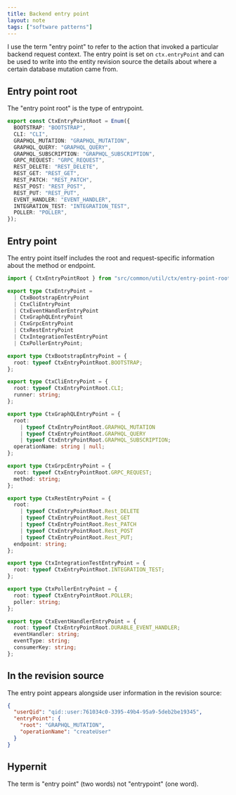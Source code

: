 ```yaml
---
title: Backend entry point
layout: note
tags: ["software patterns"]
---
```


I use the term "entry point" to refer to the action that invoked a particular backend request context. The entry point is set on `ctx.entryPoint` and can be used to write into the entity revision source the details about where a certain database mutation came from.

## Entry point root

The "entry point root" is the type of entrypoint.

```ts
export const CtxEntryPointRoot = Enum({
  BOOTSTRAP: "BOOTSTRAP",
  CLI: "CLI",
  GRAPHQL_MUTATION: "GRAPHQL_MUTATION",
  GRAPHQL_QUERY: "GRAPHQL_QUERY",
  GRAPHQL_SUBSCRIPTION: "GRAPHQL_SUBSCRIPTION",
  GRPC_REQUEST: "GRPC_REQUEST",
  REST_DELETE: "REST_DELETE",
  REST_GET: "REST_GET",
  REST_PATCH: "REST_PATCH",
  REST_POST: "REST_POST",
  REST_PUT: "REST_PUT",
  EVENT_HANDLER: "EVENT_HANDLER",
  INTEGRATION_TEST: "INTEGRATION_TEST",
  POLLER: "POLLER",
});
```

## Entry point

The entry point itself includes the root and request-specific information about the method or endpoint.

```ts
import { CtxEntryPointRoot } from "src/common/util/ctx/entry-point-root";

export type CtxEntryPoint =
  | CtxBootstrapEntryPoint
  | CtxCliEntryPoint
  | CtxEventHandlerEntryPoint
  | CtxGraphQLEntryPoint
  | CtxGrpcEntryPoint
  | CtxRestEntryPoint
  | CtxIntegrationTestEntryPoint
  | CtxPollerEntryPoint;

export type CtxBootstrapEntryPoint = {
  root: typeof CtxEntryPointRoot.BOOTSTRAP;
};

export type CtxCliEntryPoint = {
  root: typeof CtxEntryPointRoot.CLI;
  runner: string;
};

export type CtxGraphQLEntryPoint = {
  root:
    | typeof CtxEntryPointRoot.GRAPHQL_MUTATION
    | typeof CtxEntryPointRoot.GRAPHQL_QUERY
    | typeof CtxEntryPointRoot.GRAPHQL_SUBSCRIPTION;
  operationName: string | null;
};

export type CtxGrpcEntryPoint = {
  root: typeof CtxEntryPointRoot.GRPC_REQUEST;
  method: string;
};

export type CtxRestEntryPoint = {
  root:
    | typeof CtxEntryPointRoot.Rest_DELETE
    | typeof CtxEntryPointRoot.Rest_GET
    | typeof CtxEntryPointRoot.Rest_PATCH
    | typeof CtxEntryPointRoot.Rest_POST
    | typeof CtxEntryPointRoot.Rest_PUT;
  endpoint: string;
};

export type CtxIntegrationTestEntryPoint = {
  root: typeof CtxEntryPointRoot.INTEGRATION_TEST;
};

export type CtxPollerEntryPoint = {
  root: typeof CtxEntryPointRoot.POLLER;
  poller: string;
};

export type CtxEventHandlerEntryPoint = {
  root: typeof CtxEntryPointRoot.DURABLE_EVENT_HANDLER;
  eventHandler: string;
  eventType: string;
  consumerKey: string;
};
```

## In the revision source

The entry point appears alongside user information in the revision source:

```json
{
  "userQid": "qid::user:761034c0-3395-49b4-95a9-5deb2be19345",
  "entryPoint": {
    "root": "GRAPHQL_MUTATION",
    "operationName": "createUser"
  }
}
```

## Hypernit

The term is "entry point" (two words) not "entrypoint" (one word).
